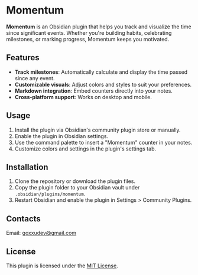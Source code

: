 # Momentum

**Momentum** is an Obsidian plugin that helps you track and visualize the time since significant events. Whether you're building habits, celebrating milestones, or marking progress, Momentum keeps you motivated.

## Features
- **Track milestones**: Automatically calculate and display the time passed since any event.
- **Customizable visuals**: Adjust colors and styles to suit your preferences.
- **Markdown integration**: Embed counters directly into your notes.
- **Cross-platform support**: Works on desktop and mobile.

## Usage
1. Install the plugin via Obsidian's community plugin store or manually.
2. Enable the plugin in Obsidian settings.
3. Use the command palette to insert a "Momentum" counter in your notes.
4. Customize colors and settings in the plugin's settings tab.

## Installation
1. Clone the repository or download the plugin files.
2. Copy the plugin folder to your Obsidian vault under `.obsidian/plugins/momentum`.
3. Restart Obsidian and enable the plugin in Settings > Community Plugins.

## Contacts
Email: goxxudev@gmail.com

## License
This plugin is licensed under the [MIT License](LICENSE).